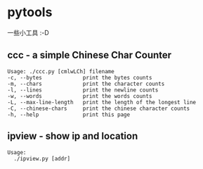 # pytools
一些小工具 :-D

## ccc - a simple Chinese Char Counter
```
Usage: ./ccc.py [cmlwLCh] filename
-c, --bytes             print the bytes counts
-m, --chars             print the character counts
-l, --lines             print the newline counts
-w, --words             print the words counts
-L, --max-line-length   print the length of the longest line
-C, --chinese-chars     print the chinese character counts
-h, --help              print this page
```

## ipview - show ip and location
```
Usage: 
  ./ipview.py [addr]
```
